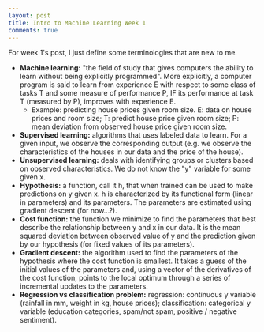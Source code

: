 ```yaml
---
layout: post
title: Intro to Machine Learning Week 1
comments: true
---
```

For week 1's post, I just define some terminologies that are new to me.

<!--excerpt-->

* **Machine learning:** "the field of study that gives computers the ability to learn without being explicitly programmed". More explicitly, a computer program is said to learn from experience E with respect to some class of tasks T and some measure of performance P, IF its performance at task T (measured by P), improves with experience E.
    * Example: predicting house prices given room size. E: data on house prices and room size; T: predict house price given room size; P: mean deviation from observed house price given room size.
* **Supervised learning:** algorithms that uses labeled data to learn. For a given input, we observe the corresponding output (e.g. we observe the characteristics of the houses in our data and the price of the house).
* **Unsupervised learning:** deals with identifying groups or clusters based on observed characteristics. We do not know the "y" variable for some given x.
* **Hypothesis:** a function, call it h, that when trained can be used to make predictions on y given x. h is characterized by its functional form (linear in parameters) and its parameters. The parameters are estimated using gradient descent (for now...?).
* **Cost function:** the function we minimize to find the parameters that best describe the relationship between y and x in our data. It is the mean squared deviation between observed value of y and the prediction given by our hypothesis (for fixed values of its parameters).
* **Gradient descent:** the algorithm used to find the parameters of the hypothesis where the cost function is smallest. It takes a guess of the initial values of the parameters and, using a vector of the derivatives of the cost function, points to the local optimum through a series of incremental updates to the parameters.
* **Regression vs classification problem:** regression: continuous y variable (rainfall in mm, weight in kg, house prices); classification: categorical y variable (education categories, spam/not spam, positive / negative sentiment).
